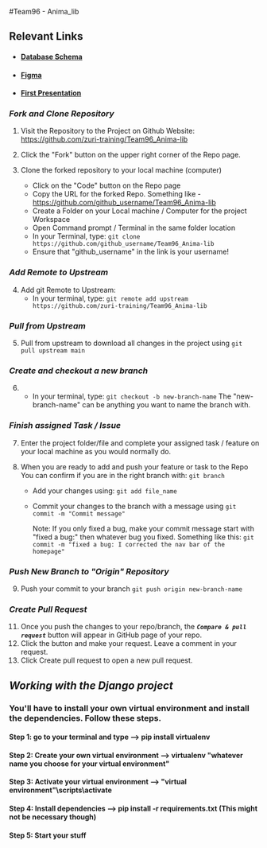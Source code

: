 #Team96 - Anima_lib

## Relevant Links

- #### [Database Schema](https://www.figma.com/file/dbuMWTtl6UgEcVcvtI97Np/Untitled?node-id=0%3A1)
- #### [Figma](https://www.figma.com/file/gFDREjDvch3LiCT3x1jmRN/Team-96_Anima-lib?node-id=1734%3A7634)
- #### [First Presentation](https://drive.google.com/file/d/17mP2BijevHPgeVjKOV6op29VJttYO148/view?usp=sharing)

### **_Fork and Clone Repository_**

1. Visit the Repository to the Project on Github Website: https://github.com/zuri-training/Team96_Anima-lib
2. Click the "Fork" button on the upper right corner of the Repo page.
3. Clone the forked repository to your local machine (computer)

   - Click on the "Code" button on the Repo page
   - Copy the URL for the forked Repo. Something like - https://github.com/github_username/Team96_Anima-lib
   - Create a Folder on your Local machine / Computer for the project Workspace
   - Open Command prompt / Terminal in the same folder location
   - In your Terminal, type:
     `git clone https://github.com/github_username/Team96_Anima-lib`
   - Ensure that "github_username" in the link is your username!

### **_Add Remote to Upstream_**

4. Add git Remote to Upstream:
   - In your terminal, type:
     `git remote add upstream https://github.com/zuri-training/Team96_Anima-lib`

### **_Pull from Upstream_**

5. Pull from upstream to download all changes in the project using `git pull upstream main`

### **_Create and checkout a new branch_**

6. - In your terminal, type:
     `git checkout -b new-branch-name`
     The "new-branch-name" can be anything you want to name the branch with.

### **_Finish assigned Task / Issue_**

7. Enter the project folder/file and complete your assigned task / feature on your local machine as you would normally do.

8. When you are ready to add and push your feature or task to the Repo
   You can confirm if you are in the right branch with: `git branch`

   - Add your changes using:
     `git add file_name `
   - Commit your changes to the branch with a message using
     `git commit -m "Commit message"`

     Note: If you only fixed a bug, make your commit message start with "fixed a bug:" then whatever bug you fixed.
     Something like this: `git commit -m "fixed a bug: I corrected the nav bar of the homepage"`

### **_Push New Branch to "Origin" Repository_**

9. Push your commit to your branch
   `git push origin new-branch-name`

### **_Create Pull Request_**

11. Once you push the changes to your repo/branch, the **_`Compare & pull request`_** button will appear in GitHub page of your repo.
12. Click the button and make your request. Leave a comment in your request.
13. Click Create pull request to open a new pull request.


## **_Working with the Django project_**

### You'll have to install your own virtual environment and install the dependencies. Follow these steps.

#### Step 1: go to your terminal and type --> pip install virtualenv
#### Step 2: Create your own virtual environment --> virtualenv "whatever name you choose for your virtual environment"
#### Step 3: Activate your virtual environment --> "virtual environment"\scripts\activate
#### Step 4: Install dependencies --> pip install -r requirements.txt (This might not be necessary though)
#### Step 5: Start your stuff
